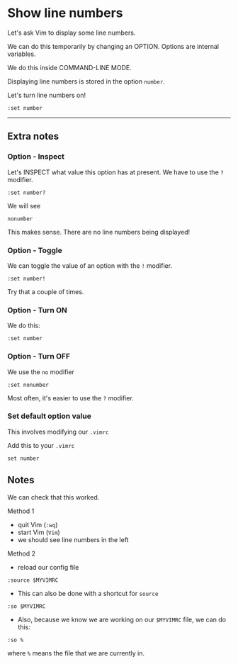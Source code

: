 # Show line numbers

Let's ask Vim to display some line numbers.

We can do this temporarily by changing an OPTION.
Options are internal variables.

We do this inside COMMAND-LINE MODE.

Displaying line numbers is stored in the option `number`.

Let's turn line numbers on!

```
:set number
```


----
## Extra notes

### Option - Inspect
Let's INSPECT what value this option has at present.
We have to use the `?` modifier.

```
:set number?
```

We will see
```
nonumber
```

This makes sense. There are no line numbers being displayed!

### Option - Toggle
We can toggle the value of an option with the `!` modifier.

```
:set number!
```

Try that a couple of times.


### Option - Turn ON
We do this:
```
:set number
```

### Option - Turn OFF
We use the `no` modifier
```
:set nonumber
```

Most often, it's easier to use the `?` modifier.


### Set default option value
This involves modifying our `.vimrc`



Add this to your `.vimrc`
```
set number
```

## Notes

We can check that this worked.

Method 1
- quit Vim (`:wq`)
- start Vim (`Vim`)
- we should see line numbers in the left


Method 2
- reload our config file
```
:source $MYVIMRC
```

- This can also be done with a shortcut for `source`
```
:so $MYVIMRC
```

- Also, because we know we are working on our `$MYVIMRC` file, we can do this:
```
:so %
```
where `%` means the file that we are currently in.


